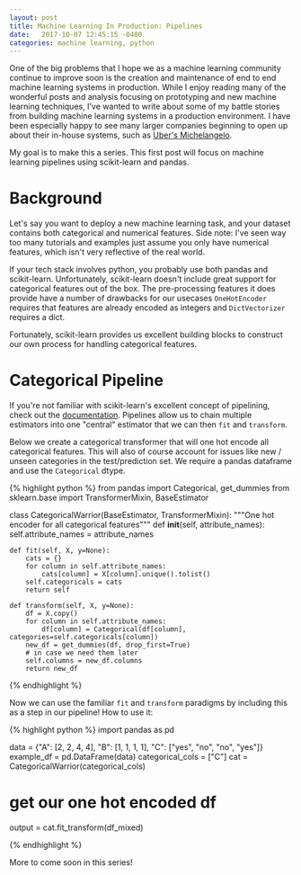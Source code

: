 ```yaml
---
layout: post
title: Machine Learning In Production: Pipelines
date:   2017-10-07 12:45:15 -0400
categories: machine learning, python
---
```


One of the big problems that I hope we as a machine learning community continue
to improve soon is the creation and maintenance of end to end machine learning systems
in production. While I enjoy reading many of the wonderful posts and analysis focusing
on prototyping and new machine learning techniques, I've wanted to write about some of
my battle stories from building machine learning systems in a production environment.
I have been especially happy to see many larger companies beginning to open up about
their in-house systems, such as [Uber's Michelangelo](https://eng.uber.com/michelangelo/).

My goal is to make this a series. This first post will focus on machine learning
pipelines using scikit-learn and pandas.

# Background

Let's say you want to deploy a new machine learning task, and your dataset contains
both categorical and numerical features. Side note: I've seen way too many tutorials
and examples just assume you only have numerical features, which isn't very reflective
of the real world.

If your tech stack involves python, you probably use both pandas and scikit-learn.
Unfortunately, scikit-learn doesn't include great support for categorical features out
of the box. The pre-processing features it does provide have a number of drawbacks
for our usecases `OneHotEncoder` requires that features are already encoded as integers
and `DictVectorizer` requires a dict.

Fortunately, scikit-learn provides us excellent building blocks to construct our own
process for handling categorical features.

# Categorical Pipeline

If you're not familiar with scikit-learn's excellent concept of pipelining, check out
the [documentation](http://scikit-learn.org/stable/modules/pipeline.html#pipeline).
Pipelines allow us to chain multiple estimators into one "central" estimator that we
can then `fit` and `transform`.

Below we create a categorical transformer that will one hot encode all categorical
features. This will also of course account for issues like new / unseen categories
in the test/prediction set. We require a pandas dataframe and use the `Categorical`
dtype.


{% highlight python %}
from pandas import Categorical, get_dummies
from sklearn.base import TransformerMixin, BaseEstimator


class CategoricalWarrior(BaseEstimator, TransformerMixin):
    """One hot encoder for all categorical features"""
    def __init__(self, attribute_names):
        self.attribute_names = attribute_names

    def fit(self, X, y=None):
        cats = {}
        for column in self.attribute_names:
            cats[column] = X[column].unique().tolist()
        self.categoricals = cats
        return self

    def transform(self, X, y=None):
        df = X.copy()
        for column in self.attribute_names:
            df[column] = Categorical(df[column], categories=self.categoricals[column])
        new_df = get_dummies(df, drop_first=True)
        # in case we need them later
        self.columns = new_df.columns
        return new_df

{% endhighlight %}

Now we can use the familiar `fit` and `transform` paradigms by including this as a step
in our pipeline! How to use it:

{% highlight python %}
import pandas as pd


data = {"A": [2, 2, 4, 4], "B": [1, 1, 1, 1], "C": ["yes", "no", "no", "yes"]}
example_df = pd.DataFrame(data)
categorical_cols = ["C"]
cat = CategoricalWarrior(categorical_cols)
# get our one hot encoded df
output = cat.fit_transform(df_mixed)

{% endhighlight %}

More to come soon in this series!
